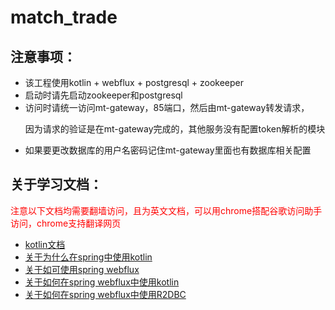 # match_trade 
## 注意事项：
- 该工程使用kotlin + webflux + postgresql + zookeeper
- 启动时请先启动zookeeper和postgresql
- 访问时请统一访问mt-gateway，85端口，然后由mt-gateway转发请求，<p/>
因为请求的验证是在mt-gateway完成的，其他服务没有配置token解析的模块
- 如果要更改数据库的用户名密码记住mt-gateway里面也有数据库相关配置

## 关于学习文档：
<a style="color:red;"> 注意以下文档均需要翻墙访问，且为英文文档，可以用chrome搭配谷歌访问助手访问，chrome支持翻译网页</a>

- [kotlin文档](https://www.kotlincn.net/docs/reference/)
- [关于为什么在spring中使用kotlin](https://spring.io/blog/2019/04/12/going-reactive-with-spring-coroutines-and-kotlin-flow)
- [关于如可使用spring webflux](https://htmlpreview.github.io/?https://github.com/get-set/reactor-core/blob/master-zh/src/docs/index.html#which-operator)
- [关于如何在spring webflux中使用kotlin](https://docs.spring.io/spring/docs/5.2.0.M1/spring-framework-reference/languages.html#coroutines)
- [关于如何在spring webflux中使用R2DBC](https://docs.spring.io/spring-data/r2dbc/docs/1.1.0.M4/reference/html/#reference)

 
